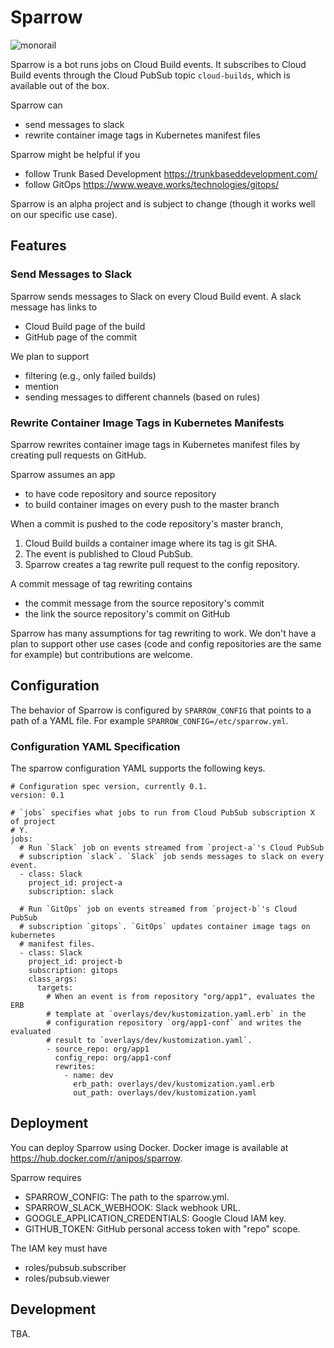 # Sparrow

![monorail](docs/assets/mascot.png)

Sparrow is a bot runs jobs on Cloud Build events. It subscribes to Cloud Build
events through the Cloud PubSub topic `cloud-builds`, which is available out of
the box.

Sparrow can

- send messages to slack
- rewrite container image tags in Kubernetes manifest files

Sparrow might be helpful if you

- follow Trunk Based Development https://trunkbaseddevelopment.com/
- follow GitOps https://www.weave.works/technologies/gitops/

Sparrow is an alpha project and is subject to change (though it works well on
our specific use case).

## Features

### Send Messages to Slack

Sparrow sends messages to Slack on every Cloud Build event. A slack message
has links to

- Cloud Build page of the build
- GitHub page of the commit

We plan to support

- filtering (e.g., only failed builds)
- mention
- sending messages to different channels (based on rules)

### Rewrite Container Image Tags in Kubernetes Manifests

Sparrow rewrites container image tags in Kubernetes manifest files by creating
pull requests on GitHub.

Sparrow assumes an app

- to have code repository and source repository
- to build container images on every push to the master branch

When a commit is pushed to the code repository's master branch,

1. Cloud Build builds a container image where its tag is git SHA.
1. The event is published to Cloud PubSub.
1. Sparrow creates a tag rewrite pull request to the config repository.

A commit message of tag rewriting contains

- the commit message from the source repository's commit
- the link the source repository's commit on GitHub

Sparrow has many assumptions for tag rewriting to work. We don't have a plan
to support other use cases (code and config repositories are the same for
example) but contributions are welcome.

## Configuration

The behavior of Sparrow is configured by `SPARROW_CONFIG` that points to a path
of a YAML file. For example `SPARROW_CONFIG=/etc/sparrow.yml`.

### Configuration YAML Specification

The sparrow configuration YAML supports the following keys.

```
# Configuration spec version, currently 0.1.
version: 0.1

# `jobs` specifies what jobs to run from Cloud PubSub subscription X of project
# Y.
jobs:
  # Run `Slack` job on events streamed from `project-a`'s Cloud PubSub
  # subscription `slack`. `Slack` job sends messages to slack on every event.
  - class: Slack
    project_id: project-a
    subscription: slack

  # Run `GitOps` job on events streamed from `project-b`'s Cloud PubSub
  # subscription `gitops`. `GitOps` updates container image tags on kubernetes
  # manifest files.
  - class: Slack
    project_id: project-b
    subscription: gitops
    class_args:
      targets:
        # When an event is from repository "org/app1", evaluates the ERB
        # template at `overlays/dev/kustomization.yaml.erb` in the
        # configuration repository `org/app1-conf` and writes the evaluated
        # result to `overlays/dev/kustomization.yaml`.
        - source_repo: org/app1
          config_repo: org/app1-conf
          rewrites:
            - name: dev
              erb_path: overlays/dev/kustomization.yaml.erb
              out_path: overlays/dev/kustomization.yaml
```

## Deployment

You can deploy Sparrow using Docker. Docker image is available at
https://hub.docker.com/r/anipos/sparrow.

Sparrow requires

- SPARROW_CONFIG: The path to the sparrow.yml.
- SPARROW_SLACK_WEBHOOK: Slack webhook URL.
- GOOGLE_APPLICATION_CREDENTIALS: Google Cloud IAM key.
- GITHUB_TOKEN: GitHub personal access token with "repo" scope.

The IAM key must have

- roles/pubsub.subscriber
- roles/pubsub.viewer

## Development

TBA.
